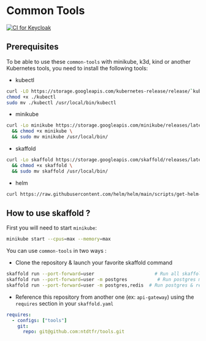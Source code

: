 # Common Tools

[![CI for Keycloak](https://github.com/flexwiz/common-tools/actions/workflows/build-keycloak.yml/badge.svg?branch=master)](https://github.com/flexwiz/common-tools/actions/workflows/build-keycloak.yml)

## Prerequisites

To be able to use these `common-tools` with minikube, k3d, kind or another Kubernetes tools, you need to install the following tools:

- kubectl

```bash
curl -LO https://storage.googleapis.com/kubernetes-release/release/`kubectl version --client --short`/bin/linux/amd64/kubectl
chmod +x ./kubectl
sudo mv ./kubectl /usr/local/bin/kubectl
```

- minikube

```bash
curl -Lo minikube https://storage.googleapis.com/minikube/releases/latest/minikube-linux-amd64 \
  && chmod +x minikube \
  && sudo mv minikube /usr/local/bin/
```

- skaffold

```bash
curl -Lo skaffold https://storage.googleapis.com/skaffold/releases/latest/skaffold-linux-amd64 \
  && chmod +x skaffold \
  && sudo mv skaffold /usr/local/bin/
```

- helm

```bash
curl https://raw.githubusercontent.com/helm/helm/main/scripts/get-helm-3 | bash
```

## How to use skaffold ?

First you will need to start `minikube`:

```bash
minikube start --cpus=max --memory=max
```

You can use `common-tools` in two ways :

- Clone the repository & launch your favorite skaffold command

```bash
skaffold run --port-forward=user                      # Run all skaffold modules defined in skaffold.yaml + port-forward
skaffold run --port-forward=user -m postgres           # Run postgres module + port-forward postgres
skaffold run --port-forward=user -m postgres,redis  # Run postgres & redis module + port-forward postgres & redis
```

- Reference this repository from another one (ex: `api-gateway`) using the `requires` section in your `skaffold.yaml`

```yaml
requires:
  - configs: ["tools"]
    git:
      repo: git@github.com:ntdtfr/tools.git
```
